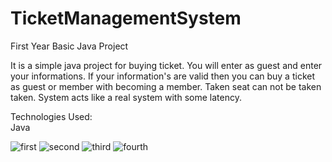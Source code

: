 # TicketManagementSystem
First Year Basic Java Project

It is a simple java project for buying ticket.
You will enter as guest and enter your informations.
If your information's are valid then you can buy a ticket as guest or member with becoming a member.
Taken seat can not be taken taken.
System acts like a real system with some latency.

Technologies Used: <br>
Java

![first](https://user-images.githubusercontent.com/61562488/127178797-c6d4e948-3f91-45fb-b949-29beaefcfb48.png)
![second](https://user-images.githubusercontent.com/61562488/127178810-6b4b6730-c7a1-4c99-8497-fbd0fcfb5d81.png)
![third](https://user-images.githubusercontent.com/61562488/127178812-c9924ea4-f63b-4879-88b0-fc85086cd3f3.png)
![fourth](https://user-images.githubusercontent.com/61562488/127178814-cdab2eaf-6227-408e-b3ea-78e69a51fa5e.png)

